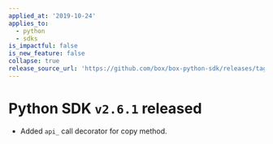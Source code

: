 ```yaml
---
applied_at: '2019-10-24'
applies_to:
  - python
  - sdks
is_impactful: false
is_new_feature: false
collapse: true
release_source_url: 'https://github.com/box/box-python-sdk/releases/tag/v2.6.1'
---
```


# Python SDK `v2.6.1` released

- Added `api_` call decorator for copy method.